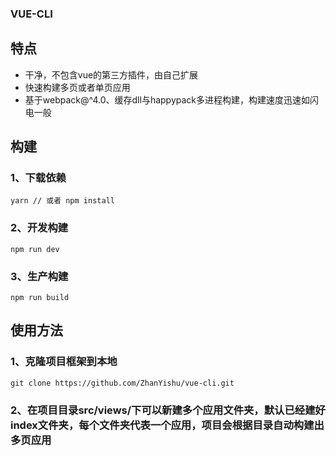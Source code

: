 ### VUE-CLI
## 特点
- 干净，不包含vue的第三方插件，由自己扩展
- 快速构建多页或者单页应用
- 基于webpack@^4.0、缓存dll与happypack多进程构建，构建速度迅速如闪电一般
## 构建
### 1、下载依赖
```vue
yarn // 或者 npm install
```
### 2、开发构建
```vue
npm run dev
```
### 3、生产构建
```vue
npm run build
```

## 使用方法
### 1、克隆项目框架到本地
```vue
git clone https://github.com/ZhanYishu/vue-cli.git
```
### 2、在项目目录src/views/下可以新建多个应用文件夹，默认已经建好index文件夹，每个文件夹代表一个应用，项目会根据目录自动构建出多页应用
